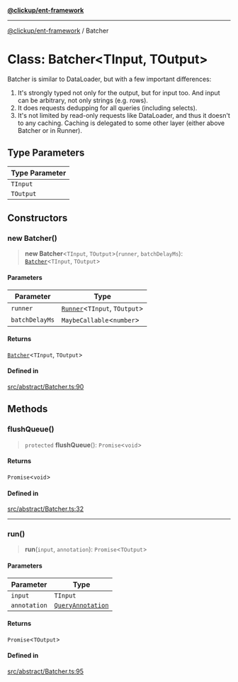 [**@clickup/ent-framework**](../README.md)

***

[@clickup/ent-framework](../globals.md) / Batcher

# Class: Batcher\<TInput, TOutput\>

Batcher is similar to DataLoader, but with a few important differences:
1. It's strongly typed not only for the output, but for input too. And input
   can be arbitrary, not only strings (e.g. rows).
2. It does requests dedupping for all queries (including selects).
3. It's not limited by read-only requests like DataLoader, and thus it
   doesn't to any caching. Caching is delegated to some other layer (either
   above Batcher or in Runner).

## Type Parameters

| Type Parameter |
| ------ |
| `TInput` |
| `TOutput` |

## Constructors

### new Batcher()

> **new Batcher**\<`TInput`, `TOutput`\>(`runner`, `batchDelayMs`): [`Batcher`](Batcher.md)\<`TInput`, `TOutput`\>

#### Parameters

| Parameter | Type |
| ------ | ------ |
| `runner` | [`Runner`](Runner.md)\<`TInput`, `TOutput`\> |
| `batchDelayMs` | `MaybeCallable`\<`number`\> |

#### Returns

[`Batcher`](Batcher.md)\<`TInput`, `TOutput`\>

#### Defined in

[src/abstract/Batcher.ts:90](https://github.com/clickup/ent-framework/blob/master/src/abstract/Batcher.ts#L90)

## Methods

### flushQueue()

> `protected` **flushQueue**(): `Promise`\<`void`\>

#### Returns

`Promise`\<`void`\>

#### Defined in

[src/abstract/Batcher.ts:32](https://github.com/clickup/ent-framework/blob/master/src/abstract/Batcher.ts#L32)

***

### run()

> **run**(`input`, `annotation`): `Promise`\<`TOutput`\>

#### Parameters

| Parameter | Type |
| ------ | ------ |
| `input` | `TInput` |
| `annotation` | [`QueryAnnotation`](../interfaces/QueryAnnotation.md) |

#### Returns

`Promise`\<`TOutput`\>

#### Defined in

[src/abstract/Batcher.ts:95](https://github.com/clickup/ent-framework/blob/master/src/abstract/Batcher.ts#L95)
